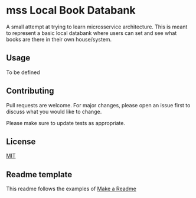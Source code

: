 # mss Local Book Databank
 A small attempt at trying to learn microsservice architecture. This is meant to represent a basic local databank where users can set and see what books are there in their own house/system.

 ## Usage
 To be defined

 ## Contributing 
 Pull requests are welcome. For major changes, please open an issue first to discuss what you would like to change.

Please make sure to update tests as appropriate.

## License
[MIT](https://choosealicense.com/licenses/mit/)

## Readme template
This readme follows the examples of [Make a Readme](https://www.makeareadme.com/)